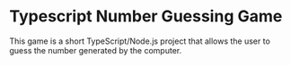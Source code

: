 # Typescript Number Guessing Game
This game is a short TypeScript/Node.js project that allows the user to guess the number generated by the computer.
